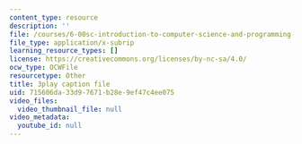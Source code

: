 ```yaml
---
content_type: resource
description: ''
file: /courses/6-00sc-introduction-to-computer-science-and-programming-spring-2011/715606da33d97671b28e9ef47c4ee075_yVkt3Px4KHA.srt
file_type: application/x-subrip
learning_resource_types: []
license: https://creativecommons.org/licenses/by-nc-sa/4.0/
ocw_type: OCWFile
resourcetype: Other
title: 3play caption file
uid: 715606da-33d9-7671-b28e-9ef47c4ee075
video_files:
  video_thumbnail_file: null
video_metadata:
  youtube_id: null
---
```

